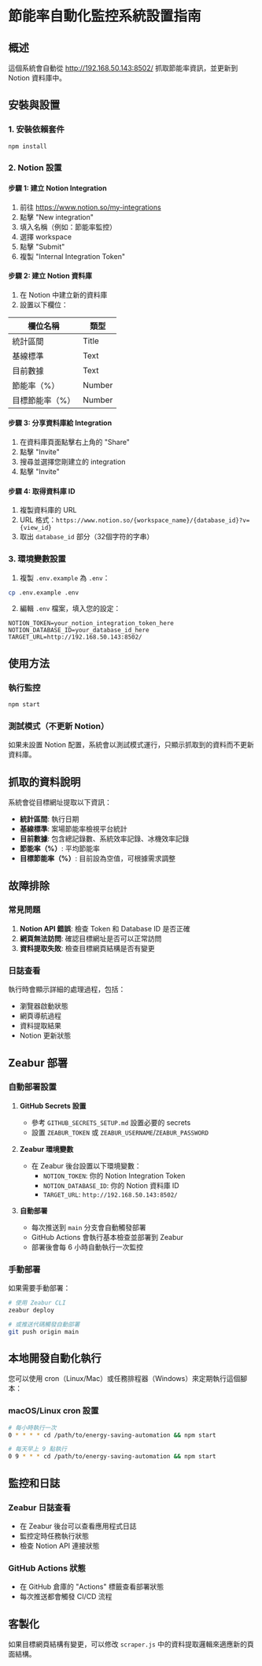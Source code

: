 # 節能率自動化監控系統設置指南

## 概述
這個系統會自動從 http://192.168.50.143:8502/ 抓取節能率資訊，並更新到 Notion 資料庫中。

## 安裝與設置

### 1. 安裝依賴套件
```bash
npm install
```

### 2. Notion 設置

#### 步驟 1: 建立 Notion Integration
1. 前往 https://www.notion.so/my-integrations
2. 點擊 "New integration"
3. 填入名稱（例如：節能率監控）
4. 選擇 workspace
5. 點擊 "Submit"
6. 複製 "Internal Integration Token"

#### 步驟 2: 建立 Notion 資料庫
1. 在 Notion 中建立新的資料庫
2. 設置以下欄位：

| 欄位名稱 | 類型 |
|---------|------|
| 統計區間 | Title |
| 基線標準 | Text |
| 目前數據 | Text |
| 節能率（%） | Number |
| 目標節能率（%） | Number |

#### 步驟 3: 分享資料庫給 Integration
1. 在資料庫頁面點擊右上角的 "Share"
2. 點擊 "Invite"
3. 搜尋並選擇您剛建立的 integration
4. 點擊 "Invite"

#### 步驟 4: 取得資料庫 ID
1. 複製資料庫的 URL
2. URL 格式：`https://www.notion.so/{workspace_name}/{database_id}?v={view_id}`
3. 取出 `database_id` 部分（32個字符的字串）

### 3. 環境變數設置
1. 複製 `.env.example` 為 `.env`：
```bash
cp .env.example .env
```

2. 編輯 `.env` 檔案，填入您的設定：
```env
NOTION_TOKEN=your_notion_integration_token_here
NOTION_DATABASE_ID=your_database_id_here
TARGET_URL=http://192.168.50.143:8502/
```

## 使用方法

### 執行監控
```bash
npm start
```

### 測試模式（不更新 Notion）
如果未設置 Notion 配置，系統會以測試模式運行，只顯示抓取到的資料而不更新資料庫。

## 抓取的資料說明

系統會從目標網址提取以下資訊：
- **統計區間**: 執行日期
- **基線標準**: 案場節能率檢視平台統計
- **目前數據**: 包含總記錄數、系統效率記錄、冰機效率記錄
- **節能率（%）**: 平均節能率
- **目標節能率（%）**: 目前設為空值，可根據需求調整

## 故障排除

### 常見問題
1. **Notion API 錯誤**: 檢查 Token 和 Database ID 是否正確
2. **網頁無法訪問**: 確認目標網址是否可以正常訪問
3. **資料提取失敗**: 檢查目標網頁結構是否有變更

### 日誌查看
執行時會顯示詳細的處理過程，包括：
- 瀏覽器啟動狀態
- 網頁導航過程
- 資料提取結果
- Notion 更新狀態

## Zeabur 部署

### 自動部署設置
1. **GitHub Secrets 設置**
   - 參考 `GITHUB_SECRETS_SETUP.md` 設置必要的 secrets
   - 設置 `ZEABUR_TOKEN` 或 `ZEABUR_USERNAME`/`ZEABUR_PASSWORD`

2. **Zeabur 環境變數**
   - 在 Zeabur 後台設置以下環境變數：
     - `NOTION_TOKEN`: 你的 Notion Integration Token
     - `NOTION_DATABASE_ID`: 你的 Notion 資料庫 ID  
     - `TARGET_URL`: `http://192.168.50.143:8502/`

3. **自動部署**
   - 每次推送到 `main` 分支會自動觸發部署
   - GitHub Actions 會執行基本檢查並部署到 Zeabur
   - 部署後會每 6 小時自動執行一次監控

### 手動部署
如果需要手動部署：
```bash
# 使用 Zeabur CLI
zeabur deploy

# 或推送代碼觸發自動部署
git push origin main
```

## 本地開發自動化執行

您可以使用 cron（Linux/Mac）或任務排程器（Windows）來定期執行這個腳本：

### macOS/Linux cron 設置
```bash
# 每小時執行一次
0 * * * * cd /path/to/energy-saving-automation && npm start

# 每天早上 9 點執行
0 9 * * * cd /path/to/energy-saving-automation && npm start
```

## 監控和日誌

### Zeabur 日誌查看
- 在 Zeabur 後台可以查看應用程式日誌
- 監控定時任務執行狀態
- 檢查 Notion API 連接狀態

### GitHub Actions 狀態
- 在 GitHub 倉庫的 "Actions" 標籤查看部署狀態
- 每次推送都會觸發 CI/CD 流程

## 客製化

如果目標網頁結構有變更，可以修改 `scraper.js` 中的資料提取邏輯來適應新的頁面結構。